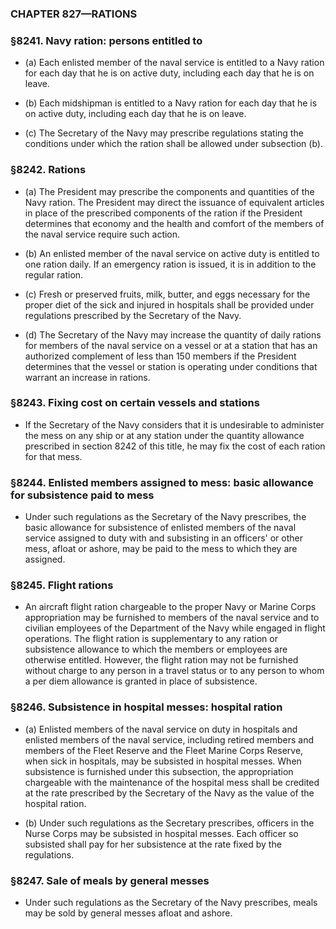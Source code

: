 ### **CHAPTER 827—RATIONS**

### §8241. Navy ration: persons entitled to
* (a) Each enlisted member of the naval service is entitled to a Navy ration for each day that he is on active duty, including each day that he is on leave.

* (b) Each midshipman is entitled to a Navy ration for each day that he is on active duty, including each day that he is on leave.

* (c) The Secretary of the Navy may prescribe regulations stating the conditions under which the ration shall be allowed under subsection (b).

### §8242. Rations
* (a) The President may prescribe the components and quantities of the Navy ration. The President may direct the issuance of equivalent articles in place of the prescribed components of the ration if the President determines that economy and the health and comfort of the members of the naval service require such action.

* (b) An enlisted member of the naval service on active duty is entitled to one ration daily. If an emergency ration is issued, it is in addition to the regular ration.

* (c) Fresh or preserved fruits, milk, butter, and eggs necessary for the proper diet of the sick and injured in hospitals shall be provided under regulations prescribed by the Secretary of the Navy.

* (d) The Secretary of the Navy may increase the quantity of daily rations for members of the naval service on a vessel or at a station that has an authorized complement of less than 150 members if the President determines that the vessel or station is operating under conditions that warrant an increase in rations.

### §8243. Fixing cost on certain vessels and stations
* If the Secretary of the Navy considers that it is undesirable to administer the mess on any ship or at any station under the quantity allowance prescribed in section 8242 of this title, he may fix the cost of each ration for that mess.

### §8244. Enlisted members assigned to mess: basic allowance for subsistence paid to mess
* Under such regulations as the Secretary of the Navy prescribes, the basic allowance for subsistence of enlisted members of the naval service assigned to duty with and subsisting in an officers' or other mess, afloat or ashore, may be paid to the mess to which they are assigned.

### §8245. Flight rations
* An aircraft flight ration chargeable to the proper Navy or Marine Corps appropriation may be furnished to members of the naval service and to civilian employees of the Department of the Navy while engaged in flight operations. The flight ration is supplementary to any ration or subsistence allowance to which the members or employees are otherwise entitled. However, the flight ration may not be furnished without charge to any person in a travel status or to any person to whom a per diem allowance is granted in place of subsistence.

### §8246. Subsistence in hospital messes: hospital ration
* (a) Enlisted members of the naval service on duty in hospitals and enlisted members of the naval service, including retired members and members of the Fleet Reserve and the Fleet Marine Corps Reserve, when sick in hospitals, may be subsisted in hospital messes. When subsistence is furnished under this subsection, the appropriation chargeable with the maintenance of the hospital mess shall be credited at the rate prescribed by the Secretary of the Navy as the value of the hospital ration.

* (b) Under such regulations as the Secretary prescribes, officers in the Nurse Corps may be subsisted in hospital messes. Each officer so subsisted shall pay for her subsistence at the rate fixed by the regulations.

### §8247. Sale of meals by general messes
* Under such regulations as the Secretary of the Navy prescribes, meals may be sold by general messes afloat and ashore.